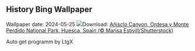 ## History Bing Wallpaper
Wallpaper date: 2024-05-25
![](https://www.bing.com/th?id=OHR.OrdesaNationalPark_EN-US4779461538_UHD.jpg&w=1000)Download: [Añisclo Canyon, Ordesa y Monte Perdido National Park, Huesca, Spain (© Marisa Estivill/Shutterstock)](https://www.bing.com/th?id=OHR.OrdesaNationalPark_EN-US4779461538_UHD.jpg)

Auto get programm by LtgX
